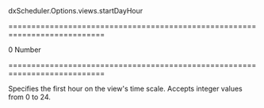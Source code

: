 <!--id-->dxScheduler.Options.views.startDayHour<!--/id-->
===========================================================================
<!--default-->0<!--/default-->
<!--type-->Number<!--/type-->
===========================================================================

<!--shortDescription-->
Specifies the first hour on the view's time scale. Accepts integer values from 0 to 24.
<!--/shortDescription-->

<!--fullDescription-->

<!--/fullDescription-->